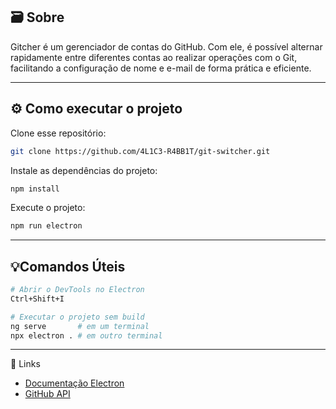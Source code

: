 ## 🗃️ Sobre

Gitcher é um gerenciador de contas do GitHub. Com ele, é possível alternar rapidamente entre diferentes contas ao realizar operações com o Git, facilitando a configuração de nome e e-mail de forma prática e eficiente.

---

## ⚙️ Como executar o projeto

Clone esse repositório:

```bash
git clone https://github.com/4L1C3-R4BB1T/git-switcher.git
```

Instale as dependências do projeto:

```bash
npm install
```

Execute o projeto: 

```bash
npm run electron
```

---

## 💡Comandos Úteis

```bash
# Abrir o DevTools no Electron
Ctrl+Shift+I
```

```bash
# Executar o projeto sem build
ng serve       # em um terminal
npx electron . # em outro terminal
```

---

🔗 Links
* [Documentação Electron](https://www.electronjs.org/pt/docs/latest)  
* [GitHub API](https://docs.github.com/pt/rest?apiVersion=2022-11-28)
